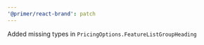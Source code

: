 ```yaml
---
'@primer/react-brand': patch
---
```


Added missing types in `PricingOptions.FeatureListGroupHeading`
